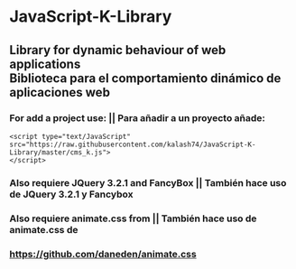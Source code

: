 # JavaScript-K-Library
<h2> Library for dynamic behaviour of web applications<br />
Biblioteca para el comportamiento dinámico de aplicaciones web</h2>

### For add a project use: || Para añadir a un proyecto añade:
```
<script type="text/JavaScript" src="https://raw.githubusercontent.com/kalash74/JavaScript-K-Library/master/cms_k.js">
</script>
```

### Also requiere JQuery 3.2.1 and FancyBox || También hace uso de JQuery 3.2.1 y Fancybox
### Also requiere animate.css from || También hace uso de animate.css de
### https://github.com/daneden/animate.css
